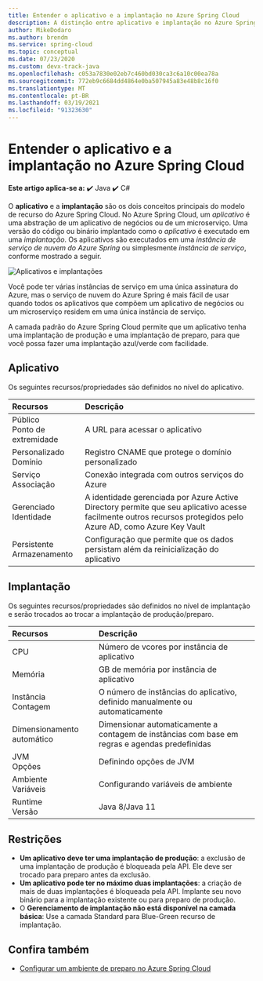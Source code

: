 ```yaml
---
title: Entender o aplicativo e a implantação no Azure Spring Cloud
description: A distinção entre aplicativo e implantação no Azure Spring Cloud.
author: MikeDodaro
ms.author: brendm
ms.service: spring-cloud
ms.topic: conceptual
ms.date: 07/23/2020
ms.custom: devx-track-java
ms.openlocfilehash: c053a7830e02eb7c460bd030ca3c6a10c00ea78a
ms.sourcegitcommit: 772eb9c6684dd4864e0ba507945a83e48b8c16f0
ms.translationtype: MT
ms.contentlocale: pt-BR
ms.lasthandoff: 03/19/2021
ms.locfileid: "91323630"
---
```

# <a name="understand-app-and-deployment-in-azure-spring-cloud"></a>Entender o aplicativo e a implantação no Azure Spring Cloud

**Este artigo aplica-se a:** ✔️ Java ✔️ C#

O **aplicativo** e a **implantação** são os dois conceitos principais do modelo de recurso do Azure Spring Cloud. No Azure Spring Cloud, um *aplicativo* é uma abstração de um aplicativo de negócios ou de um microserviço.  Uma versão do código ou binário implantado como o *aplicativo* é executado em uma *implantação*.  Os aplicativos são executados em uma *instância de serviço de nuvem do Azure Spring* ou simplesmente *instância de serviço*, conforme mostrado a seguir.

 ![Aplicativos e implantações](./media/spring-cloud-app-and-deployment/app-deployment-rev.png)

Você pode ter várias instâncias de serviço em uma única assinatura do Azure, mas o serviço de nuvem do Azure Spring é mais fácil de usar quando todos os aplicativos que compõem um aplicativo de negócios ou um microserviço residem em uma única instância de serviço.

A camada padrão do Azure Spring Cloud permite que um aplicativo tenha uma implantação de produção e uma implantação de preparo, para que você possa fazer uma implantação azul/verde com facilidade.

## <a name="app"></a>Aplicativo
Os seguintes recursos/propriedades são definidos no nível do aplicativo.

| Recursos | Descrição |
|:--|:----------------|
| Público</br>Ponto de extremidade | A URL para acessar o aplicativo |
| Personalizado</br>Domínio | Registro CNAME que protege o domínio personalizado |
| Serviço</br>Associação | Conexão integrada com outros serviços do Azure |
| Gerenciado</br>Identidade | A identidade gerenciada por Azure Active Directory permite que seu aplicativo acesse facilmente outros recursos protegidos pelo Azure AD, como Azure Key Vault |
| Persistente</br>Armazenamento | Configuração que permite que os dados persistam além da reinicialização do aplicativo |

## <a name="deployment"></a>Implantação

Os seguintes recursos/propriedades são definidos no nível de implantação e serão trocados ao trocar a implantação de produção/preparo.

| Recursos | Descrição |
|:--|:----------------|
| CPU | Número de vcores por instância de aplicativo |
| Memória | GB de memória por instância de aplicativo|
| Instância</br>Contagem | O número de instâncias do aplicativo, definido manualmente ou automaticamente |
| Dimensionamento automático | Dimensionar automaticamente a contagem de instâncias com base em regras e agendas predefinidas |
| JVM</br>Opções | Definindo opções de JVM  |
| Ambiente</br>Variáveis | Configurando variáveis de ambiente |
| Runtime</br>Versão | Java 8/Java 11|

## <a name="restrictions"></a>Restrições

* **Um aplicativo deve ter uma implantação de produção**: a exclusão de uma implantação de produção é bloqueada pela API. Ele deve ser trocado para preparo antes da exclusão.
* **Um aplicativo pode ter no máximo duas implantações**: a criação de mais de duas implantações é bloqueada pela API. Implante seu novo binário para a implantação existente ou para preparo de produção.
* O **Gerenciamento de implantação não está disponível na camada básica**: Use a camada Standard para Blue-Green recurso de implantação.

## <a name="see-also"></a>Confira também
* [Configurar um ambiente de preparo no Azure Spring Cloud](spring-cloud-howto-staging-environment.md)
